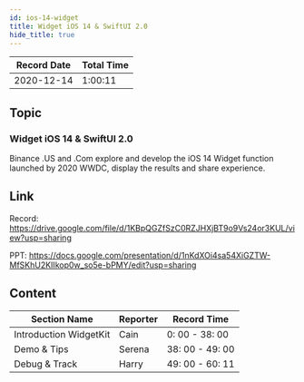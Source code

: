 ```yaml
---
id: ios-14-widget
title: Widget iOS 14 & SwiftUI 2.0
hide_title: true
---
```


Record Date | Total Time
------------- | ------------- 
2020-12-14 | 1:00:11

## Topic

### Widget iOS 14 & SwiftUI 2.0

Binance .US and .Com explore and develop the iOS 14 Widget function launched by 2020 WWDC, display the results and share experience.

## Link

Record: https://drive.google.com/file/d/1KBpQGZfSzC0RZJHXjBT9o9Vs24or3KUL/view?usp=sharing

PPT: https://docs.google.com/presentation/d/1nKdXOi4sa54XiGZTW-MfSKhU2KIIkop0w_so5e-bPMY/edit?usp=sharing

## Content

Section Name   | Reporter | Record Time
------------- | ------------- | ------------- 
Introduction WidgetKit | Cain  | 0: 00 - 38: 00
Demo & Tips  | Serena  |38: 00 - 49: 00
Debug & Track | Harry  |49: 00 - 60: 11